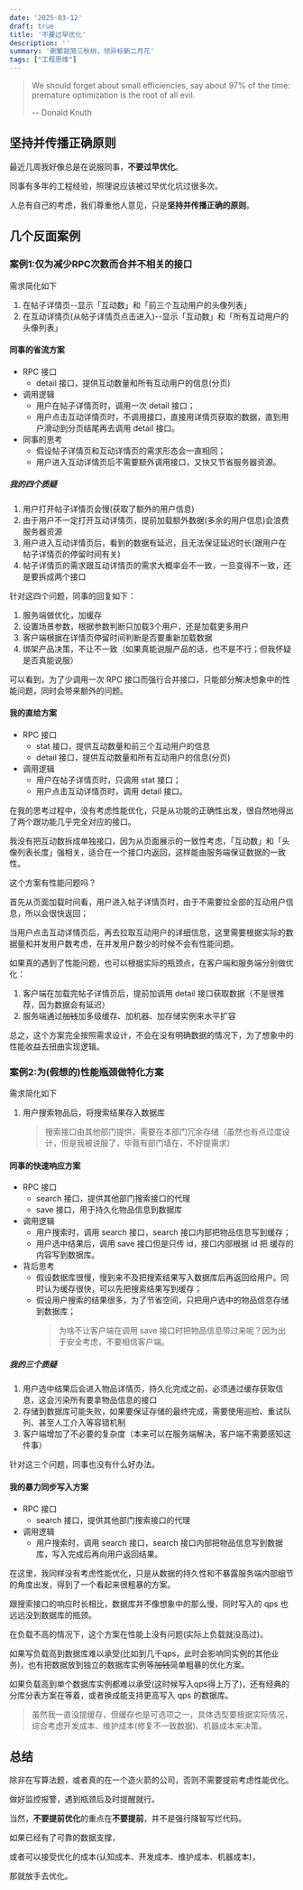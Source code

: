 ```yaml
---
date: '2025-03-12'
draft: true
title: '不要过早优化'
description: ''
summary: '删繁就简三秋树，领异标新二月花'
tags: ["工程思维"]
---
```


> We should forget about small efficiencies, say about 97% of the time: premature optimization is the root of all evil.
>
> \-- Donald Knuth

## 坚持并传播正确原则

最近几周我好像总是在说服同事，**不要过早优化**。

同事有多年的工程经验，照理说应该被过早优化坑过很多次。

人总有自己的考虑，我们尊重他人意见，只是**坚持并传播正确的原则**。

## 几个反面案例

### 案例1:仅为减少RPC次数而合并不相关的接口

需求简化如下

1. 在帖子详情页--显示「互动数」和「前三个互动用户的头像列表」
2. 在互动详情页(从帖子详情页点击进入)--显示「互动数」和「所有互动用户的头像列表」

#### 同事的省流方案

- RPC 接口
  - detail 接口，提供互动数量和所有互动用户的信息(分页)
- 调用逻辑
  - 用户在帖子详情页时，调用一次 detail 接口；
  - 用户点击互动详情页时，不调用接口，直接用详情页获取的数据，直到用户滑动到分页结尾再去调用 detail 接口。
- 同事的思考
  - 假设帖子详情页和互动详情页的需求形态会一直相同；
  - 用户进入互动详情页后不需要额外调用接口，又快又节省服务器资源。

##### 我的四个质疑

1. 用户打开帖子详情页会慢(获取了额外的用户信息)
2. 由于用户不一定打开互动详情页，提前加载额外数据(多余的用户信息)会浪费服务器资源
3. 用户进入互动详情页后，看到的数据有延迟，且无法保证延迟时长(跟用户在帖子详情页的停留时间有关)
4. 帖子详情页的需求跟互动详情页的需求大概率会不一致，一旦变得不一致，还是要拆成两个接口

针对这四个问题，同事的回复如下：

1. 服务端做优化，加缓存
2. 设置场景参数，根据参数判断只加载3个用户，还是加载更多用户
3. 客户端根据在详情页停留时间判断是否要重新加载数据
4. 绑架产品决策，不让不一致（如果真能说服产品的话，也不是不行；但我怀疑是否真能说服）

可以看到，为了少调用一次 RPC 接口而强行合并接口，只能部分解决想象中的性能问题，同时会带来额外的问题。

#### 我的直给方案

- RPC 接口
  - stat 接口，提供互动数量和前三个互动用户的信息
  - detail 接口，提供互动数量和所有互动用户的信息(分页)
- 调用逻辑
  - 用户在帖子详情页时，只调用 stat 接口；
  - 用户点击互动详情页时，调用 detail 接口。

在我的思考过程中，没有考虑性能优化，只是从功能的正确性出发，很自然地得出了两个跟功能几乎完全对应的接口。

我没有把互动数拆成单独接口，因为从页面展示的一致性考虑，「互动数」和「头像列表长度」强相关，适合在一个接口内返回，这样能由服务端保证数据的一致性。

这个方案有性能问题吗？

首先从页面加载时间看，用户进入帖子详情页时，由于不需要拉全部的互动用户信息，所以会很快返回；

当用户点击互动详情页后，再去拉取互动用户的详细信息，这里需要根据实际的数据量和并发用户数考虑，在并发用户数少的时候不会有性能问题。

如果真的遇到了性能问题，也可以根据实际的瓶颈点，在客户端和服务端分别做优化：

1. 客户端在加载完帖子详情页后，提前加调用 detail 接口获取数据（不是很推荐，因为数据会有延迟）
2. 服务端通过~~加钱~~加多级缓存、加机器、加存储实例来水平扩容

总之，这个方案完全按照需求设计，不会在没有明确数据的情况下，为了想象中的性能收益去扭曲实现逻辑。

### 案例2:为(假想的)性能瓶颈做特化方案

需求简化如下

1. 用户搜索物品后，将搜索结果存入数据库
    > 搜索接口由其他部门提供，需要在本部门冗余存储（虽然也有点过度设计，但是我被说服了，毕竟有部门墙在，不好提需求）

#### 同事的快速响应方案

- RPC 接口
  - search 接口，提供其他部门搜索接口的代理
  - save 接口，用于持久化物品信息到数据库
- 调用逻辑
  - 用户搜索时，调用 search 接口，search 接口内部把物品信息写到缓存；
  - 用户选中结果后，调用 save 接口但是只传 id，接口内部根据 id 把 缓存的内容写到数据库。
- 背后思考
  - 假设数据库很慢，慢到来不及把搜索结果写入数据库后再返回给用户。同时认为缓存很快，可以先把搜索结果写到缓存；
  - 假设用户搜索的结果很多，为了节省空间，只把用户选中的物品信息存储到数据库；
    > 为啥不让客户端在调用 save 接口时把物品信息带过来呢？因为出于安全考虑，不要相信客户端。

##### 我的三个质疑

1. 用户选中结果后会进入物品详情页，持久化完成之前，必须通过缓存获取信息，这会污染所有要拿物品信息的接口
2. 存储到数据库可能失败，如果要保证存储的最终完成，需要使用巡检、重试队列、甚至人工介入等容错机制
3. 客户端增加了不必要的复杂度（本来可以在服务端解决，客户端不需要感知这件事）

针对这三个问题，同事也没有什么好办法。

#### 我的暴力同步写入方案

- RPC 接口
  - search 接口，提供其他部门搜索接口的代理
- 调用逻辑
  - 用户搜索时，调用 search 接口，search 接口内部把物品信息写到数据库，写入完成后再向用户返回结果。

在这里，我同样没有考虑性能优化，只是从数据的持久性和不暴露服务端内部细节的角度出发，得到了一个看起来很粗暴的方案。

跟搜索接口的响应时长相比，数据库并不像想象中的那么慢，同时写入的 qps 也远远没到数据库的瓶颈。

在负载不高的情况下，这个方案在性能上没有问题(实际上负载就没高过)。

如果写负载高到数据库难以承受(比如到几千qps，此时会影响同实例的其他业务)，也有把数据放到独立的数据库实例等~~加钱~~简单粗暴的优化方案。

如果负载高到单个数据库实例都难以承受(这时候写入qps得上万了)，还有经典的分库分表方案在等着，或者换成能支持更高写入 qps 的数据库。

> 虽然我一直没提缓存，但缓存也是可选项之一，具体选型要根据实际情况，综合考虑开发成本、维护成本(修复不一致数据)、机器成本来决策。

## 总结

除非在写算法题，或者真的在一个造火箭的公司，否则不需要提前考虑性能优化。

做好监控报警，遇到瓶颈后及时提醒就行。

当然，**不要提前优化**的重点在**不要提前**，并不是强行降智写烂代码。

如果已经有了可靠的数据支撑，

或者可以接受优化的成本(认知成本、开发成本、维护成本、机器成本)，

那就放手去优化。
